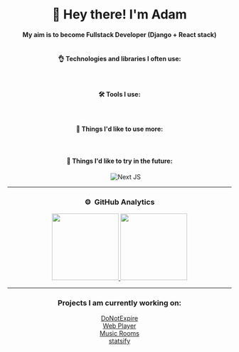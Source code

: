 <div align="center">
  <div>
    <h1>👋 Hey there! I'm Adam</h1>
  </div>

#### My aim is to become Fullstack Developer (Django + React stack)<br><br>

#### 👌 Technologies and libraries I often use:

  <div>
    <img src="https://img.shields.io/badge/Python-3776AB?style=flat&logo=python&logoColor=white" alt=""/>&nbsp;
    <img src="https://img.shields.io/badge/Django-092E20?style=flat&logo=django&logoColor=white" alt=""/>&nbsp;
    <img src="https://img.shields.io/badge/HTML5-E34F26?style=flat&logo=html5&logoColor=white" alt=""/>&nbsp;
    <img src="https://img.shields.io/badge/CSS3-1572B6?style=flat&logo=css3&logoColor=white" alt=""/>&nbsp;
    <img src="https://img.shields.io/badge/Bootstrap-563D7C?style=flat&logo=bootstrap&logoColor=white" alt=""/>&nbsp;
    <img src="https://img.shields.io/badge/-JavaScript-05122A?style=flat&logo=javascript" alt=""/>&nbsp;
    <img src="https://img.shields.io/badge/React-20232A?style=flat&logo=react&logoColor=61DAFB" alt=""/>&nbsp;
    <img src="https://img.shields.io/badge/Material--UI-0081CB?style=flat&logo=material-ui&logoColor=white" alt=""/>&nbsp;
  </div>
  
  #### 🛠️ Tools I use:
  <div>
    <img src="https://img.shields.io/badge/-Postman-05122A?style=flat&logo=postman&logoColor=fc9803" alt=""/>&nbsp;
    <img src="https://img.shields.io/badge/-Pycharm-05122A?style=flat&logo=pycharm&logoColor=40a832" alt=""/>&nbsp;
    <img src="https://img.shields.io/badge/-Webstorm-05122A?style=flat&logo=webstorm&logoColor=32a0a8" alt=""/>&nbsp;
    <img src="https://img.shields.io/badge/-Visual%20Studio%20Code-05122A?style=flat&logo=visual-studio-code&logoColor=007ACC" alt=""/>&nbsp;
    <img src="https://img.shields.io/badge/npm-05122A?style=flat&logo=npm" alt="" />&nbsp;
    <img src="https://img.shields.io/badge/-Git-05122A?style=flat&logo=git" alt=""/>&nbsp;
    <img src="https://img.shields.io/badge/-GitHub-05122A?style=flat&logo=github" alt=""/>&nbsp;
  </div>

#### 🧐 Things I'd like to use more:
   <div>
    <img src="https://img.shields.io/badge/Sass-CC6699?style=flat&logo=sass&logoColor=white" alt=""/>&nbsp;
    <img src="https://img.shields.io/badge/Redux-593D88?style=flat&logo=redux&logoColor=white" alt=""/>&nbsp;
    <img src="https://img.shields.io/badge/TypeScript-007ACC?style=flat&logo=typescript&logoColor=white" alt=""/>&nbsp;
    <img src="https://img.shields.io/badge/Docker-008FCC?style=flat&logo=docker&logoColor=white" alt=""/>&nbsp;
    <img src="https://img.shields.io/badge/SQL-07405E?style=flat&logo=sqlite&logoColor=white" alt=""/>&nbsp;
  </div>


#### 🤔 Things I'd like to try in the future:

  <div>
    <img src="https://img.shields.io/badge/Firebase%20-%23039BE5.svg?&style=flat&logo=firebase" alt=""/>&nbsp;
    <img src="https://img.shields.io/badge/MongoDB-4EA94B?style=flat&logo=mongodb&logoColor=white" alt=""/>&nbsp;
    <img src="https://img.shields.io/badge/-GraphQL-E10098?style=flat&logo=graphql" alt=""/>&nbsp;
    <img src="https://img.shields.io/badge/Gatsby-663399?style=flat&logo=gatsby&logoColor=white" alt=""/>&nbsp;
    <img src="https://img.shields.io/badge/Next.js-%23000000.svg?&style=flat&logo=next.js&logoColor=white" alt="Next JS"/>&nbsp;
  </div>
  
---

### ⚙️ &nbsp;GitHub Analytics

  <p>
  <a href="https://github.com/Alschn">
    <img height="150em" src="https://github-readme-stats-eight-theta.vercel.app/api?username=Alschn&show_icons=true&theme=algolia&include_all_commits=true&count_private=true"/>
    <img height="150em" src="https://github-readme-stats-eight-theta.vercel.app/api/top-langs/?username=Alschn&layout=compact&langs_count=8&theme=algolia"/>
  </a>
  </p>

---

### Projects I am currently working on:

  <div>
    <a href="https://github.com/Alschn/DoNotExpire">DoNotExpire</a><br>
    <a href="https://github.com/Alschn/WebPlayer">Web Player</a><br>
    <a href="https://github.com/Alschn/MusicRooms">Music Rooms</a><br>
    <a href="https://github.com/Alschn/statsify">statsify</a><br>
  </div>
  
</div>
